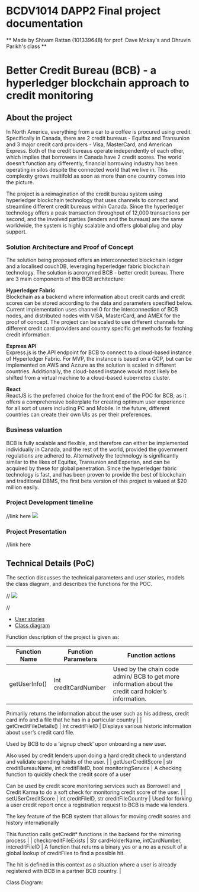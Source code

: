 # BCDV1014 DAPP2 Final project documentation

** Made by Shivam Rattan (101339648) for prof. Dave Mckay's and Dhruvin Parikh's class **  

# Better Credit Bureau (BCB) - a hyperledger blockchain approach to credit monitoring

## About the project

In North America, everything from a car to a coffee is procured using credit. Specifically in Canada, there are 2 credit bureaus - Equifax and Transunion and 3 major credit card providers - Visa, MasterCard, and American Express. Both of the credit bureaus operate independently of each other, which implies that borrowers in Canada have 2 credit scores. The world doesn't function any differently, financial borrowing industry has been operating in silos despite the connected world that we live in. This complexity grows multifold as soon as more than one country comes into the picture. 

The project is a reimagination of the credit bureau system using hyperledger blockchain technology that uses channels to connect and streamline different credit bureaus within Canada. Since the hyperledger technology offers a peak transaction throughput of 12,000 transactions per second, and the involved parties (lenders and the bureaus) are the same worldwide, the system is highly scalable and offers global plug and play support.

### Solution Architecture and Proof of Concept

The solution being proposed offers an interconnected blockchain ledger and a localised couchDB, leveraging hyperledger fabric blockchain technology. The solution is acronymed BCB - better credit bureau. There are 3 main components of this BCB architecture:

**Hyperledger Fabric**  
Blockchain as a backend where information about credit cards and credit scores can be stored according to the data and parameters specified below. Current implementation uses channel 0 for the interconnection of BCB nodes, and distributed nodes with VISA, MasterCard, and AMEX for the proof of concept. The project can be scaled to use different channels for different credit card providers and country specific get methods for fetching credit information.

**Express API**  
Express.js is the API endpoint for BCB to connect to a cloud-based instance of Hyperledger Fabric. For MVP, the instance is based on a GCP, but can be implemented on AWS and Azzure as the solution is scaled in different countries. Additionally, the cloud-based instance would most likely be shifted from a virtual machine to a cloud-based kubernetes cluster.

**React**  
ReactJS is the preferred choice for the front end of the POC for BCB, as it offers a comprehensive boilerplate for creating optimum user experience for all sort of users including PC and Mobile. In the future, different countries can create their own UIs as per their preferences.

### Business valuation
BCB is fully scalable and flexible, and therefore can either be implemented individually in Canada, and the rest of the world, provided the government regulations are adhered to. Alternatively the technology is significantly similar to the likes of Equifax, Transunion and Experian, and can be acquired by these for global penetration. Since the hyperledger fabric technology is fast, and has been proven to provide the best of blockchain and traditional DBMS, the first beta version of this project is valued at $20 million easily.


### Project Development timeline
//link here
![](./documentation/timeline.png)

### Project Presentation
//link here

## Technical Details (PoC)

The section discusses the technical parameters and user stories, models the class diagram, and describes the functions for the POC.

//
![](./documentation/sequenceDiagram.png)


//
- [User stories](./documentation/userStories.md)
- [Class diagram](./documentation/classDiagram.png)

Function description of the project is given as:

| **Function Name**      | **Function Parameters**                                        | **Function actions**                                                                                                                                                                                                                                                                  |
| ---------------------- | -------------------------------------------------------------- | ------------------------------------------------------------------------------------------------------------------------------------------------------------------------------------------------------------------------------------------------------------------------------------- |
| getUserInfo()          | Int creditCardNumber                                           | Used by the chain code admin/ BCB to get more information about the credit card holder’s information.

Primarily returns the information about the user such as his address, credit card info and a file that he has in a particular country                                          |
| getCreditFileDetails() | Int creditFileID                                               | Displays various historic information about user’s credit card file.

Used by BCB to do a ‘signup check’ upon onboarding a new user.

Also used by credit lenders upon doing a hard credit check to understand and validate spending habits of the user.                              |
| getUserCreditScore     | str creditBureauName, int creditFileID, bool monitoringService | A checking function to quickly check the credit score of a user

Can be used by credit score monitoring services such as Borrowell and Credit Karma to do a soft check for monitoring credit score of the user.                                                                       |
| setUSerCreditScore     | int creditFileID, str creditFileCountry                        | Used for forking a user credit report once a registration request to BCB is made via lenders.

The key feature of the BCB system that allows for moving credit scores and history internationally

This function calls getCredit\* functions in the backend for the mirroring process |
| checkcreditFileExists  | Str cardHolderName, intCardNumber, intcreditFileID             | A function that returns a binary yes or a no as a result of a global lookup of creditFiles to find a possible hit.

The hit is defined in this context as a situation where a user is already registered with BCB in a partner BCB country.                                           |


Class Diagram:


